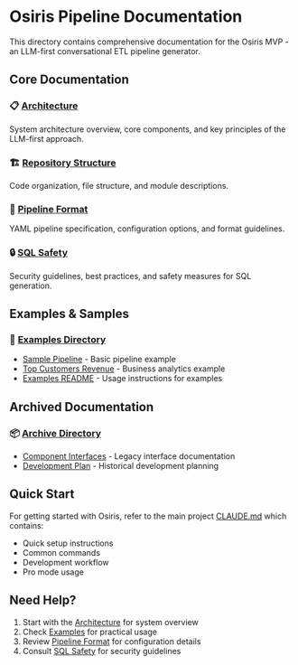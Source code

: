 # Osiris Pipeline Documentation

This directory contains comprehensive documentation for the Osiris MVP - an LLM-first conversational ETL pipeline generator.

## Core Documentation

### 📋 [Architecture](architecture.md)
System architecture overview, core components, and key principles of the LLM-first approach.

### 🏗️ [Repository Structure](repository-structure.md)
Code organization, file structure, and module descriptions.

### 📄 [Pipeline Format](pipeline-format.md)
YAML pipeline specification, configuration options, and format guidelines.

### 🔒 [SQL Safety](sql-safety.md)
Security guidelines, best practices, and safety measures for SQL generation.

## Examples & Samples

### 📁 [Examples Directory](examples/)
- [Sample Pipeline](examples/sample_pipeline.yaml) - Basic pipeline example
- [Top Customers Revenue](examples/top_customers_revenue.yaml) - Business analytics example
- [Examples README](examples/README.md) - Usage instructions for examples

## Archived Documentation

### 📦 [Archive Directory](archive/)
- [Component Interfaces](archive/component-interfaces.md) - Legacy interface documentation
- [Development Plan](archive/dev-plan.md) - Historical development planning

## Quick Start

For getting started with Osiris, refer to the main project [CLAUDE.md](../CLAUDE.md) which contains:
- Quick setup instructions
- Common commands
- Development workflow
- Pro mode usage

## Need Help?

1. Start with the [Architecture](architecture.md) for system overview
2. Check [Examples](examples/) for practical usage
3. Review [Pipeline Format](pipeline-format.md) for configuration details
4. Consult [SQL Safety](sql-safety.md) for security guidelines
